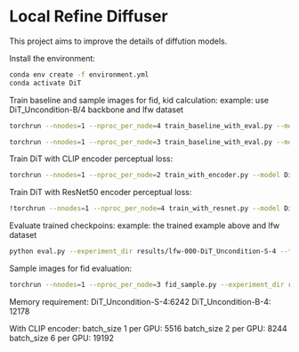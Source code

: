 # Local Refine Diffuser

This project aims to improve the details of diffution models.

Install the environment:
```bash
conda env create -f environment.yml
conda activate DiT
```

Train baseline and sample images for fid, kid calculation:
example: use DiT_Uncondition-B/4 backbone and lfw dataset
```bash
torchrun --nnodes=1 --nproc_per_node=4 train_baseline_with_eval.py --model DiT_Uncondition-S/4 --data_path dataset/images/lfw --epochs 1500 --ckpt_every 100 --fid_samples 5000 --image-size 224 --global-batch-size 256
```
```bash
torchrun --nnodes=1 --nproc_per_node=3 train_baseline_with_eval.py --model DiT_Uncondition-S/4 --data_path dataset/images/wiki --epochs 1000 --ckpt_every 100 --fid_samples 10000 --image-size 224 --global-batch-size 384
```

Train DiT with CLIP encoder perceptual loss:
```bash
torchrun --nnodes=1 --nproc_per_node=2 train_with_encoder.py --model DiT_Uncondition-S/4 --data_path dataset/images/lfw_funneled --epochs 100 --ckpt_every 10 --image-size 224 --global-batch-size 12
```

Train DiT with ResNet50 encoder perceptual loss:
```bash
!torchrun --nnodes=1 --nproc_per_node=4 train_with_resnet.py --model DiT_Uncondition-S/4 --data_path dataset/images/lfw_funneled --epochs 200 --ckpt_every 10 --image-size 224 --global-batch-size 24
```

Evaluate trained checkpoins:
example: the trained example above and lfw dataset
```bash
python eval.py --experiment_dir results/lfw-000-DiT_Uncondition-S-4 --train_set_dir dataset/images/lfw
```

Sample images for fid evaluation:
```bash
torchrun --nnodes=1 --nproc_per_node=3 fid_sample.py --experiment_dir results/lfw_funneled-004-DiT_Uncondition-S-4-with_encoder --model DiT_Uncondition-S/4 --fid_samples 6000 --image-size 224 --global-batch-size 192 --num_sampling_steps 250
```

Memory requirement:
DiT_Uncondition-S-4:6242
DiT_Uncondition-B-4: 12178

With CLIP encoder:
batch_size 1 per GPU: 5516
batch_size 2 per GPU: 8244
batch_size 6 per GPU: 19192